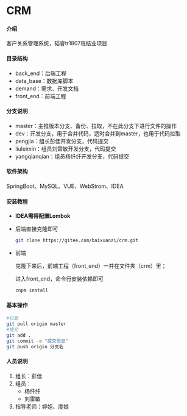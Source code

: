 # CRM

#### 介绍
客户关系管理系统，韬睿tr1807班结业项目

#### 目录结构

- back_end：后端工程
- data_base：数据库脚本
- demand：需求、开发文档
- front_end：前端工程

#### 分支说明

- master：主推版本分支、备份、拉取，不在此分支下进行文件的操作
- dev：开发分支，用于合并代码，适时合并到master，也用于代码拉取
- pengjia：组长彭佳开发分支，代码提交
- liuleimin：组员刘雷敏开发分支，代码提交
- yangqianqian：组员杨纤纤开发分支，代码提交

#### 软件架构
SpringBoot、MySQL、VUE、WebStrom、IDEA

#### 安装教程

- **IDEA需得配置Lombok**

- 后端直接克隆即可

  ```bash
  git clone https://gitee.com/baixuanzi/crm.git
  ```

- 前端

  克隆下来后，前端工程（front_end）一并在文件夹（crm）里；

  进入front_end，命令行安装依赖即可

  ```bash
  cnpm install
  ```

#### 基本操作

```bash
#拉取
git pull origin master
#提交
git add .
git commit -m "提交信息"
git push origin 分支名
```



#### 人员说明

1.  组长：彭佳
2.  组员：
    - 杨纤纤
    - 刘雷敏
3.  指导老师：婷姐、度娘

